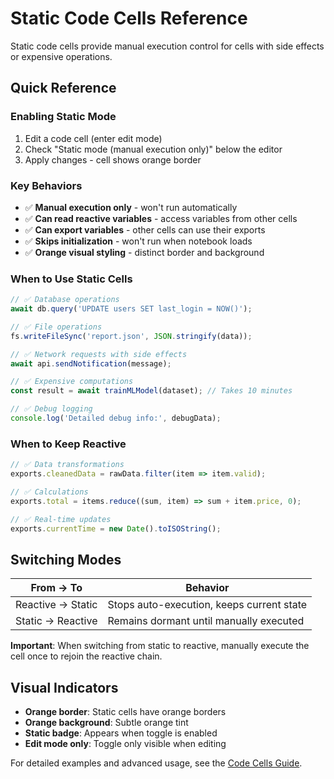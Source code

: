 # Static Code Cells Reference

Static code cells provide manual execution control for cells with side effects or expensive operations.

## Quick Reference

### Enabling Static Mode
1. Edit a code cell (enter edit mode)
2. Check "Static mode (manual execution only)" below the editor
3. Apply changes - cell shows orange border

### Key Behaviors
- ✅ **Manual execution only** - won't run automatically
- ✅ **Can read reactive variables** - access variables from other cells  
- ✅ **Can export variables** - other cells can use their exports
- ✅ **Skips initialization** - won't run when notebook loads
- ✅ **Orange visual styling** - distinct border and background

### When to Use Static Cells

```javascript
// ✅ Database operations
await db.query('UPDATE users SET last_login = NOW()');

// ✅ File operations  
fs.writeFileSync('report.json', JSON.stringify(data));

// ✅ Network requests with side effects
await api.sendNotification(message);

// ✅ Expensive computations
const result = await trainMLModel(dataset); // Takes 10 minutes

// ✅ Debug logging
console.log('Detailed debug info:', debugData);
```

### When to Keep Reactive

```javascript
// ✅ Data transformations
exports.cleanedData = rawData.filter(item => item.valid);

// ✅ Calculations
exports.total = items.reduce((sum, item) => sum + item.price, 0);

// ✅ Real-time updates
exports.currentTime = new Date().toISOString();
```

## Switching Modes

| From → To | Behavior |
|-----------|----------|
| Reactive → Static | Stops auto-execution, keeps current state |
| Static → Reactive | Remains dormant until manually executed |

**Important**: When switching from static to reactive, manually execute the cell once to rejoin the reactive chain.

## Visual Indicators

- **Orange border**: Static cells have orange borders
- **Orange background**: Subtle orange tint
- **Static badge**: Appears when toggle is enabled
- **Edit mode only**: Toggle only visible when editing

For detailed examples and advanced usage, see the [Code Cells Guide](./code-cells.md#static-code-cells).
